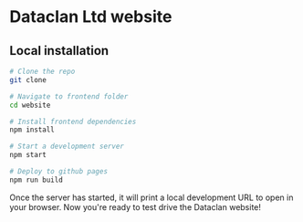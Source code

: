# Dataclan Ltd website


## Local installation

```bash
# Clone the repo
git clone 

# Navigate to frontend folder
cd website

# Install frontend dependencies
npm install

# Start a development server
npm start

# Deploy to github pages
npm run build
```
Once the server has started, it will print a local development URL to open in your browser. Now you're ready to test drive the Dataclan website!
